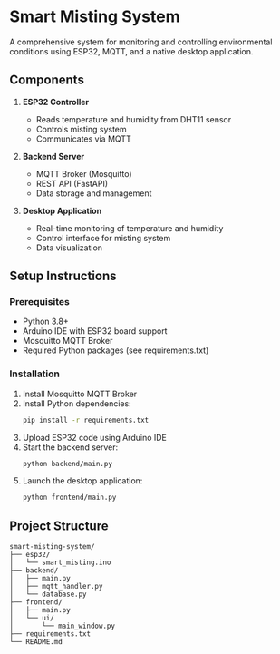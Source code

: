 # Smart Misting System

A comprehensive system for monitoring and controlling environmental conditions using ESP32, MQTT, and a native desktop application.

## Components

1. **ESP32 Controller**
   - Reads temperature and humidity from DHT11 sensor
   - Controls misting system
   - Communicates via MQTT

2. **Backend Server**
   - MQTT Broker (Mosquitto)
   - REST API (FastAPI)
   - Data storage and management

3. **Desktop Application**
   - Real-time monitoring of temperature and humidity
   - Control interface for misting system
   - Data visualization

## Setup Instructions

### Prerequisites
- Python 3.8+
- Arduino IDE with ESP32 board support
- Mosquitto MQTT Broker
- Required Python packages (see requirements.txt)

### Installation
1. Install Mosquitto MQTT Broker
2. Install Python dependencies:
   ```bash
   pip install -r requirements.txt
   ```
3. Upload ESP32 code using Arduino IDE
4. Start the backend server:
   ```bash
   python backend/main.py
   ```
5. Launch the desktop application:
   ```bash
   python frontend/main.py
   ```

## Project Structure
```
smart-misting-system/
├── esp32/
│   └── smart_misting.ino
├── backend/
│   ├── main.py
│   ├── mqtt_handler.py
│   └── database.py
├── frontend/
│   ├── main.py
│   └── ui/
│       └── main_window.py
├── requirements.txt
└── README.md
``` 